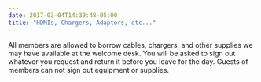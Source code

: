 ```yaml
---
date: 2017-03-04T14:39:48-05:00
title: "HDMIs, Chargers, Adaptors, etc..."
---
```

All members are allowed to borrow cables, chargers, and other supplies we may have available at the welcome desk. You will be asked to sign out whatever you request and return it before you leave for the day. Guests of members can not sign out equipment or supplies.
